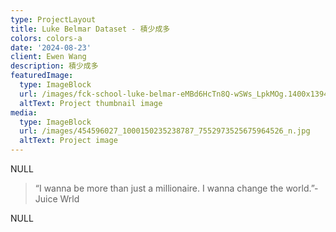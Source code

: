 ```yaml
---
type: ProjectLayout
title: Luke Belmar Dataset - 積少成多
colors: colors-a
date: '2024-08-23'
client: Ewen Wang
description: 積少成多
featuredImage:
  type: ImageBlock
  url: /images/fck-school-luke-belmar-eMBd6HcTn8Q-wSWs_LpkMOg.1400x1394.jpg
  altText: Project thumbnail image
media:
  type: ImageBlock
  url: /images/454596027_1000150235238787_7552973525675964526_n.jpg
  altText: Project image
---
```

NULL

> “I wanna be more than just a millionaire. I wanna change the world.”-Juice Wrld

NULL
